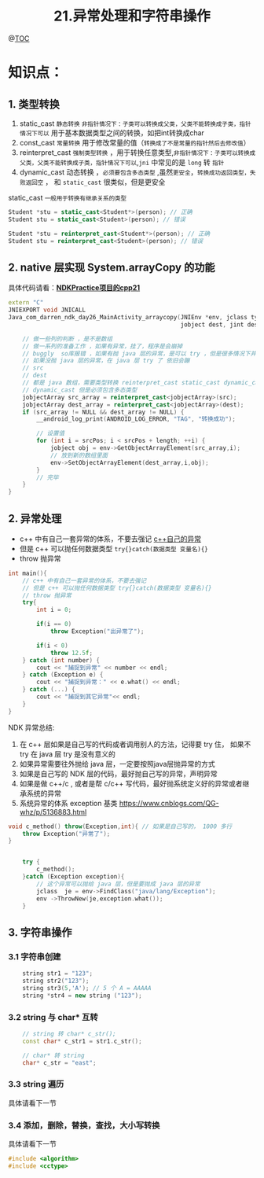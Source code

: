 # <center>21.异常处理和字符串操作<center>
@[TOC](C++基础)

# 知识点：

## 1. 类型转换
1. static_cast `静态转换` `非指针情况下：子类可以转换成父类，父类不能转换成子类，指针情况下可以`  用于基本数据类型之间的转换，如把int转换成char
2. const_cast `常量转换` 用于修改常量的值（`转换成了不是常量的指针然后去修改值`）
3. reinterpret_cast `强制类型转换` ，用于转换任意类型,`非指针情况下：子类可以转换成父类，父类不能转换成子类，指针情况下可以`,`jni` 中常见的是 `long` 转 `指针`
4. dynamic_cast 动态转换 ，`必须要包含多态类型` ,虽然`更安全`，`转换成功返回类型，失败返回空` ，
      和 `static_cast` 很类似，但是更安全
      
static_cast `一般用于转换有继承关系的类型`

```c++
Student *stu = static_cast<Student*>(person); // 正确
Student stu = static_cast<Student>(person); // 错误

Student *stu = reinterpret_cast<Student*>(person); // 正确
Student stu = reinterpret_cast<Student>(person); // 错误
```


## 2. native 层实现 System.arrayCopy  的功能

具体代码请看：**[NDKPractice项目的cpp21](https://github.com/EastUp/NDKPractice/tree/master/cpp21)**

```c++
extern "C"
JNIEXPORT void JNICALL
Java_com_darren_ndk_day26_MainActivity_arraycopy(JNIEnv *env, jclass type, jobject src, jint srcPos,
                                                 jobject dest, jint destPos, jint length) {

    // 做一些列的判断 ，是不是数组
    // 做一系列的准备工作 ，如果有异常，挂了，程序是会崩掉
    // buggly  so库报错 ，如果有抛 java 层的异常，是可以 try ，但是很多情况下并不会抛java层的异常
    // 如果没抛 java 层的异常，在 java 层 try 了 依旧会蹦
    // src
    // dest
    // 都是 java 数组，需要类型转换 reinterpret_cast static_cast dynamic_cast(最佳)
    // dynamic_cast 但是必须包含多态类型
    jobjectArray src_array = reinterpret_cast<jobjectArray>(src);
    jobjectArray dest_array = reinterpret_cast<jobjectArray>(dest);
    if (src_array != NULL && dest_array != NULL) {
        __android_log_print(ANDROID_LOG_ERROR, "TAG", "转换成功");

        // 设置值
        for (int i = srcPos; i < srcPos + length; ++i) {
            jobject obj = env->GetObjectArrayElement(src_array,i);
            // 放到新的数组里面
            env->SetObjectArrayElement(dest_array,i,obj);
        }
        // 完毕
    }
}
```



## 2. 异常处理


- c++ 中有自己一套异常的体系，不要去强记 [c++自己的异常](https://www.cnblogs.com/QG-whz/p/5136883.html)
- 但是 c++ 可以抛任何数据类型 `try{}catch(数据类型 变量名){}`
- throw 抛异常

```c++
int main(){
    // c++ 中有自己一套异常的体系，不要去强记
    // 但是 c++ 可以抛任何数据类型 try{}catch(数据类型 变量名){}
    // throw 抛异常
    try{
        int i = 0;

        if(i == 0)
            throw Exception("出异常了");

        if(i < 0)
            throw 12.5f;
    } catch (int number) {
        cout << "捕捉到异常" << number << endl;
    } catch (Exception e) {
        cout << "捕捉到异常：" << e.what() << endl;
    } catch (...) {
        cout << "捕捉到其它异常"<< endl;
    }
}
```

NDK 异常总结:  
1. 在 c++ 层如果是自己写的代码或者调用别人的方法，记得要 try 住， 如果不 try 在 java 层 try 是没有意义的
2. 如果异常需要往外抛给 java 层，一定要按照java层抛异常的方式
3. 如果是自己写的 NDK 层的代码，最好抛自己写的异常，声明异常
4. 如果是做 c++/c , 或者是帮 c/c++ 写代码，最好抛系统定义好的异常或者继承系统的异常
5. 系统异常的体系  exception 基类  https://www.cnblogs.com/QG-whz/p/5136883.html

```c++
void c_method() throw(Exception,int){ // 如果是自己写的， 1000 多行
    throw Exception("异常了");
}


    try {
        c_method();
    }catch (Exception exception){
        // 这个异常可以抛给 java 层，但是要抛成 java 层的异常
        jclass  je = env->FindClass("java/lang/Exception");
        env ->ThrowNew(je,exception.what());
    }
```



## 3. 字符串操作

### 3.1 字符串创建

```c++
    string str1 = "123";
    string str2("123");
    string str3(5,'A'); // 5 个 A = AAAAA
    string *str4 = new string ("123");
```

### 3.2 string 与 char* 互转

```c++
    // string 转 char* c_str();
    const char* c_str1 = str1.c_str();

    // char* 转 string
    char* c_str = "east";
```

### 3.3 string 遍历
具体请看下一节

### 3.4 添加，删除，替换，查找，大小写转换

具体请看下一节

```c++
#include <algorithm>
#include <cctype> 

```




















